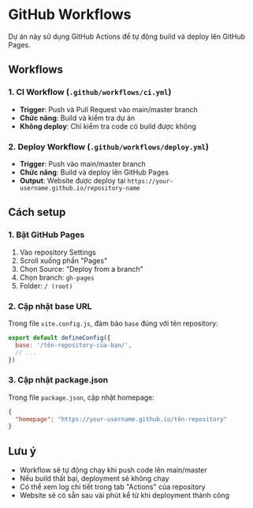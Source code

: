 # GitHub Workflows

Dự án này sử dụng GitHub Actions để tự động build và deploy lên GitHub Pages.

## Workflows

### 1. CI Workflow (`.github/workflows/ci.yml`)
- **Trigger**: Push và Pull Request vào main/master branch
- **Chức năng**: Build và kiểm tra dự án
- **Không deploy**: Chỉ kiểm tra code có build được không

### 2. Deploy Workflow (`.github/workflows/deploy.yml`)
- **Trigger**: Push vào main/master branch
- **Chức năng**: Build và deploy lên GitHub Pages
- **Output**: Website được deploy tại `https://your-username.github.io/repository-name`

## Cách setup

### 1. Bật GitHub Pages
1. Vào repository Settings
2. Scroll xuống phần "Pages"
3. Chọn Source: "Deploy from a branch"
4. Chọn branch: `gh-pages`
5. Folder: `/ (root)`

### 2. Cập nhật base URL
Trong file `vite.config.js`, đảm bảo `base` đúng với tên repository:
```js
export default defineConfig({
  base: '/tên-repository-của-bạn/',
  // ...
})
```

### 3. Cập nhật package.json
Trong file `package.json`, cập nhật homepage:
```json
{
  "homepage": "https://your-username.github.io/tên-repository"
}
```

## Lưu ý
- Workflow sẽ tự động chạy khi push code lên main/master
- Nếu build thất bại, deployment sẽ không chạy
- Có thể xem log chi tiết trong tab "Actions" của repository
- Website sẽ có sẵn sau vài phút kể từ khi deployment thành công
